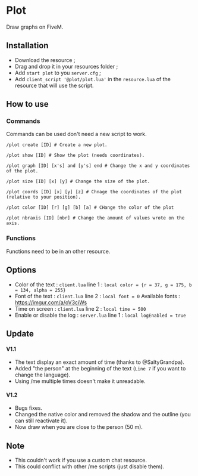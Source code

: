 # Plot
Draw graphs on FiveM.

## Installation
* Download the resource ;
* Drag and drop it in your resources folder ;
* Add ```start plot``` to you ```server.cfg``` ;
* Add ```client_script '@plot/plot.lua'``` in the ```resource.lua``` of the resource that will use the script.

## How to use
### Commands
Commands can be used don't need a new script to work.
```
/plot create [ID] # Create a new plot.

/plot show [ID] # Show the plot (needs coordinates).

/plot graph [ID] [x's] and [y's] end # Change the x and y coordinates of the plot.

/plot size [ID] [x] [y] # Change the size of the plot.

/plot coords [ID] [x] [y] [z] # Chnage the coordinates of the plot (relative to your position).

/plot color [ID] [r] [g] [b] [a] # CHange the color of the plot

/plot nbraxis [ID] [nbr] # Change the amount of values wrote on the axis.

``` 

### Functions
Functions need to be in an other resource.

## Options 
* Color of the text : ```client.lua``` line 1 : ```local color = {r = 37, g = 175, b = 134, alpha = 255}```
* Font of the text : ```client.lua``` line 2 : ```local font = 0``` Available fonts : https://imgur.com/a/oV3ciWs
* Time on screen : ```client.lua``` line 2 : ```local time = 500```
* Enable or disable the log : ```server.lua``` line 1 : ```local logEnabled = true```

## Update
#### V1.1
* The text display an exact amount of time (thanks to @SaltyGrandpa).
* Added "the person" at the beginning of the text (```Line 7``` if you want to change the language).
* Using /me multiple times doesn't make it unreadable.
#### V1.2
* Bugs fixes.
* Changed the native color and removed the shadow and the outline (you can still reactivate it).
* Now draw when you are close to the person (50 m).

## Note
* This couldn't work if you use a custom chat resource.
* This could conflict with other /me scripts (just disable them).
